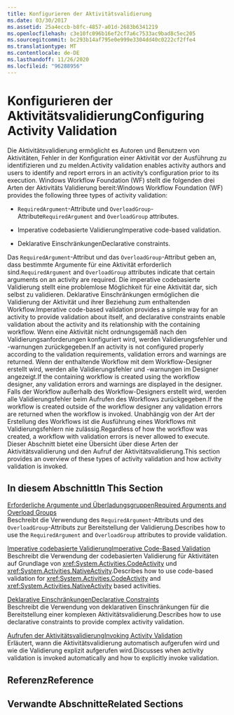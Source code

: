 ```yaml
---
title: Konfigurieren der Aktivitätsvalidierung
ms.date: 03/30/2017
ms.assetid: 25a4eccb-b8fc-4857-a01d-2683b6341219
ms.openlocfilehash: c3e10fc096b16ef2cf7a6c7533ac9bad8c5ec205
ms.sourcegitcommit: bc293b14af795e0e999e3304dd40c0222cf2ffe4
ms.translationtype: MT
ms.contentlocale: de-DE
ms.lasthandoff: 11/26/2020
ms.locfileid: "96288956"
---
```

# <a name="configuring-activity-validation"></a><span data-ttu-id="4a0ce-102">Konfigurieren der Aktivitätsvalidierung</span><span class="sxs-lookup"><span data-stu-id="4a0ce-102">Configuring Activity Validation</span></span>

<span data-ttu-id="4a0ce-103">Die Aktivitätsvalidierung ermöglicht es Autoren und Benutzern von Aktivitäten, Fehler in der Konfiguration einer Aktivität vor der Ausführung zu identifizieren und zu melden.</span><span class="sxs-lookup"><span data-stu-id="4a0ce-103">Activity validation enables activity authors and users to identify and report errors in an activity’s configuration prior to its execution.</span></span> <span data-ttu-id="4a0ce-104">Windows Workflow Foundation (WF) stellt die folgenden drei Arten der Aktivitäts Validierung bereit:</span><span class="sxs-lookup"><span data-stu-id="4a0ce-104">Windows Workflow Foundation (WF) provides the following three types of activity validation:</span></span>  
  
- <span data-ttu-id="4a0ce-105">`RequiredArgument`-Attribute und `OverloadGroup`-Attribute</span><span class="sxs-lookup"><span data-stu-id="4a0ce-105">`RequiredArgument` and `OverloadGroup` attributes.</span></span>  
  
- <span data-ttu-id="4a0ce-106">Imperative codebasierte Validierung</span><span class="sxs-lookup"><span data-stu-id="4a0ce-106">Imperative code-based validation.</span></span>  
  
- <span data-ttu-id="4a0ce-107">Deklarative Einschränkungen</span><span class="sxs-lookup"><span data-stu-id="4a0ce-107">Declarative constraints.</span></span>  
  
 <span data-ttu-id="4a0ce-108">Das `RequiredArgument`-Attribut und das `OverloadGroup`-Attribut geben an, dass bestimmte Argumente für eine Aktivität erforderlich sind.</span><span class="sxs-lookup"><span data-stu-id="4a0ce-108">`RequiredArgument` and `OverloadGroup` attributes indicate that certain arguments on an activity are required.</span></span> <span data-ttu-id="4a0ce-109">Die imperative codebasierte Validierung stellt eine problemlose Möglichkeit für eine Aktivität dar, sich selbst zu validieren. Deklarative Einschränkungen ermöglichen die Validierung der Aktivität und ihrer Beziehung zum enthaltenden Workflow.</span><span class="sxs-lookup"><span data-stu-id="4a0ce-109">Imperative code-based validation provides a simple way for an activity to provide validation about itself, and declarative constraints enable validation about the activity and its relationship with the containing workflow.</span></span> <span data-ttu-id="4a0ce-110">Wenn eine Aktivität nicht ordnungsgemäß nach den Validierungsanforderungen konfiguriert wird, werden Validierungsfehler und -warnungen zurückgegeben.</span><span class="sxs-lookup"><span data-stu-id="4a0ce-110">If an activity is not configured properly according to the validation requirements, validation errors and warnings are returned.</span></span> <span data-ttu-id="4a0ce-111">Wenn der enthaltende Workflow mit dem Workflow-Designer erstellt wird, werden alle Validierungsfehler und -warnungen im Designer angezeigt.</span><span class="sxs-lookup"><span data-stu-id="4a0ce-111">If the containing workflow is created using the workflow designer, any validation errors and warnings are displayed in the designer.</span></span> <span data-ttu-id="4a0ce-112">Falls der Workflow außerhalb des Workflow-Designers erstellt wird, werden alle Validierungsfehler beim Aufrufen des Workflows zurückgegeben.</span><span class="sxs-lookup"><span data-stu-id="4a0ce-112">If the workflow is created outside of the workflow designer any validation errors are returned when the workflow is invoked.</span></span> <span data-ttu-id="4a0ce-113">Unabhängig von der Art der Erstellung des Workflows ist die Ausführung eines Workflows mit Validierungsfehlern nie zulässig.</span><span class="sxs-lookup"><span data-stu-id="4a0ce-113">Regardless of how the workflow was created, a workflow with validation errors is never allowed to execute.</span></span> <span data-ttu-id="4a0ce-114">Dieser Abschnitt bietet eine Übersicht über diese Arten der Aktivitätsvalidierung und den Aufruf der Aktivitätsvalidierung.</span><span class="sxs-lookup"><span data-stu-id="4a0ce-114">This section provides an overview of these types of activity validation and how activity validation is invoked.</span></span>  
  
## <a name="in-this-section"></a><span data-ttu-id="4a0ce-115">In diesem Abschnitt</span><span class="sxs-lookup"><span data-stu-id="4a0ce-115">In This Section</span></span>  

 [<span data-ttu-id="4a0ce-116">Erforderliche Argumente und Überladungsgruppen</span><span class="sxs-lookup"><span data-stu-id="4a0ce-116">Required Arguments and Overload Groups</span></span>](required-arguments-and-overload-groups.md)  
 <span data-ttu-id="4a0ce-117">Beschreibt die Verwendung des `RequiredArgument`-Attributs und des `OverloadGroup`-Attributs zur Bereitstellung der Validierung.</span><span class="sxs-lookup"><span data-stu-id="4a0ce-117">Describes how to use the `RequiredArgument` and `OverloadGroup` attributes to provide validation.</span></span>  
  
 [<span data-ttu-id="4a0ce-118">Imperative codebasierte Validierung</span><span class="sxs-lookup"><span data-stu-id="4a0ce-118">Imperative Code-Based Validation</span></span>](imperative-code-based-validation.md)  
 <span data-ttu-id="4a0ce-119">Beschreibt die Verwendung der codebasierten Validierung für Aktivitäten auf Grundlage von <xref:System.Activities.CodeActivity> und <xref:System.Activities.NativeActivity>.</span><span class="sxs-lookup"><span data-stu-id="4a0ce-119">Describes how to use code-based validation for <xref:System.Activities.CodeActivity> and <xref:System.Activities.NativeActivity> based activities.</span></span>  
  
 [<span data-ttu-id="4a0ce-120">Deklarative Einschränkungen</span><span class="sxs-lookup"><span data-stu-id="4a0ce-120">Declarative Constraints</span></span>](declarative-constraints.md)  
 <span data-ttu-id="4a0ce-121">Beschreibt die Verwendung von deklarativen Einschränkungen für die Bereitstellung einer komplexen Aktivitätsvalidierung.</span><span class="sxs-lookup"><span data-stu-id="4a0ce-121">Describes how to use declarative constraints to provide complex activity validation.</span></span>  
  
 [<span data-ttu-id="4a0ce-122">Aufrufen der Aktivitätsvalidierung</span><span class="sxs-lookup"><span data-stu-id="4a0ce-122">Invoking Activity Validation</span></span>](invoking-activity-validation.md)  
 <span data-ttu-id="4a0ce-123">Erläutert, wann die Aktivitätsvalidierung automatisch aufgerufen wird und wie die Validierung explizit aufgerufen wird.</span><span class="sxs-lookup"><span data-stu-id="4a0ce-123">Discusses when activity validation is invoked automatically and how to explicitly invoke validation.</span></span>  
  
## <a name="reference"></a><span data-ttu-id="4a0ce-124">Referenz</span><span class="sxs-lookup"><span data-stu-id="4a0ce-124">Reference</span></span>  
  
## <a name="related-sections"></a><span data-ttu-id="4a0ce-125">Verwandte Abschnitte</span><span class="sxs-lookup"><span data-stu-id="4a0ce-125">Related Sections</span></span>
